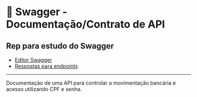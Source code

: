  # 📌 Swagger - Documentação/Contrato de API

Rep para estudo do Swagger
---
- [Editor Swagger](http://editor.swagger.io/)
- [Respostas para endpoints](https://http.cat/)
---
Documentação de uma API para controlar a movimentação bancária e acesso utilizando CPF e senha.
